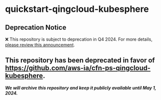 # quickstart-qingcloud-kubesphere 
## Deprecation Notice

:x: This repository is subject to deprecation in Q4 2024. For more details, [please review this announcement](https://github.com/aws-ia/.announcements/issues/1). 

## This repository has been deprecated in favor of https://github.com/aws-ia/cfn-ps-qingcloud-kubesphere. 
***We will archive this repository and keep it publicly available until May 1, 2024.***
